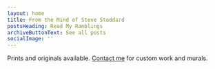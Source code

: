```yaml
---
layout: home
title: From the Mind of Steve Stoddard
postsHeading: Read My Ramblings
archiveButtonText: See all posts
socialImage: ''
---
```

Prints and originals available. [Contact me](/contact/) for custom work and murals.